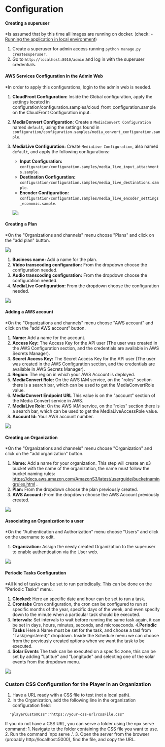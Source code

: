 # Configuration

#### Creating a superuser

*Is assumed that by this time all images are running on docker. (check: - [Running the application in local environment](#running-the-application-in-local-environment))

1. Create a superuser for admin access running `python manage.py createsuperuser`.
2. Go to `http://localhost:8010/admin` and log in with the superuser credentials.

#### AWS Services Configuration in the Admin Web

*In order to apply this configurations, login to the admin web is needed.

1. **CloudFront Configuration:** Inside the Global configuration, apply the settings located in configuration/configuration.samples/cloud_front_configuration.sample on the CloudFront Configuration input.
2. **MediaConvert Configuration:** Create a `MediaConvert Configuration` named `default`, using the settings found in `configuration/configuration.samples/media_convert_configuration.sample`.
3. **MediaLive Configuration:** Create `MediaLive Configuration`, also named `default`, and apply the following configurations:
   - **Input Configuration:** `configuration/configuration.samples/media_live_input_attachments.sample`.
   - **Destination Configuration:** `configuration/configuration.samples/media_live_destinations.sample`.
   - **Encoder Configuration:** `configuration/configuration.samples/media_live_encoder_settings_economic.sample`.

   ![¡](docs/aws-services-configuration.png)

#### Creating a Plan

*On the "Organizations and channels" menu choose "Plans" and click on the "add plan" button.

![¡](docs/orgs-and-channels.png)

1. **Business name:** Add a name for the plan.
2. **Video transcoding configuration:** From the dropdown choose the configuration needed.
2. **Audio transcoding configuration:** From the dropdown choose the configuration needed.
3. **MediaLive Configuration:** From the dropdown choose the configuration needed.

![¡](docs/plan.png)

#### Adding a AWS account

*On the "Organizations and channels" menu choose "AWS account" and click on the "add AWS account" button.

1. **Name:** Add a name for the account.
2. **Access Key:** The Access Key for the API user (The user was created in the AWS Configuration section, and the credentials are available in AWS Secrets Manager).
3. **Secret Access Key:** The Secret Access Key for the API user (The user was created in the AWS Configuration section, and the credentials are available in AWS Secrets Manager).
4. **Region:** The region in which your AWS Account is deployed.
5. **MediaConvert Role:** On the AWS IAM service, on the "roles" section there is a search bar, which can be used to get the MediaConvertRole value.
6. **MediaConvert Endpoint URL** This value is on the "account" section of the Media Convert service in AWS.
7. **MediaLive Role:** On the AWS IAM service, on the "roles" section there is a search bar, which can be used to get the MediaLiveAccessRole value.
8. **Account Id:** Your AWS account number.

![¡](docs/aws-account.png)

#### Creating an Organization

*On the "Organizations and channels" menu choose "Organization" and click on the "add organization" button.

1. **Name:** Add a name for your organization. This step will create an s3 bucket with the name of the organization, the name must follow the bucket naming rules: https://docs.aws.amazon.com/AmazonS3/latest/userguide/bucketnamingrules.html .
2. **Plan:** From the dropdown choose the plan previously created.
3. **AWS Account:** From the dropdown choose the AWS Account previously created.

![¡](docs/organization.png)

#### Associating an Organization to a user

*On the "Authentication and Authorization" menu choose "Users" and click on the username to edit.

1. **Organization:** Assign the newly created Organization to the superuser to enable authentication via the User web.

![¡](docs/auth.png)

#### Periodic Tasks Configuration

*All kind of tasks can be set to run periodically. This can be done on the "Periodic Tasks" menu.

1. **Clocked:** Here an specific date and hour can be set to run a task.
2. **Crontabs** Cron configuration, the cron can be configured to run at specific months of the year, specific days of the week, and even specify down to the minute when a particular task should be executed.
3. **Intervals:** Set intervals to wait before running the same task again, it can be set in days, hours, minutes, seconds, and microseconds.
4.**Periodic Tasks** Here a Name must be set for the task, and choose a tasl from "Task(registered)" dropdown. Inside the Schedule menu we can choose from the previously created options when we want the task to be executed.
5. **Solar Events** The task can be executed on a specific zone, this can be set by adding "Latitue" and "Longitude" and selecting one of the solar events from the dropdown menu.

![¡](docs/periodic-tasks.png)

### Custom CSS Configuration for the Player in an Organization

1. Have a URL ready with a CSS file to test (not a local path).
2. In the Organization, add the following line in the organization configuration field:

```
  "playerCustomCss":"https://your-css-url/cssFile.css"
```

If you do not have a CSS URL, you can serve a folder using the npx serve command: 1. Navigate to the folder containing the CSS file you want to use. 2. Run the command 'npx serve .'. 3. Open the server from the browser (probably http://localhost:5000), find the file, and copy the URL.